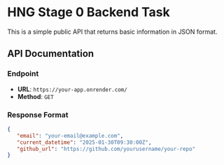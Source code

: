# HNG Stage 0 Backend Task

This is a simple public API that returns basic information in JSON format.

## API Documentation

### Endpoint
- **URL**: `https://your-app.onrender.com/`
- **Method**: `GET`

### Response Format
```json
{
   "email": "your-email@example.com",
   "current_datetime": "2025-01-30T09:30:00Z",
   "github_url": "https://github.com/yourusername/your-repo"
}